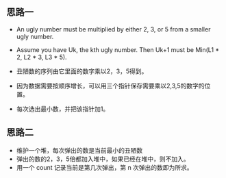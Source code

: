 ## 思路一

- An ugly number must be multiplied by either 2, 3, or 5 from a smaller ugly number.
- Assume you have Uk, the kth ugly number. Then Uk+1 must be Min(L1 * 2, L2 * 3, L3 * 5).


- 丑陋数的序列由它里面的数字乘以2，3，5得到。
- 因为数据需要按顺序增长，可以用三个指针保存需要乘以2,3,5的数字的位置。
- 每次选出最小数，并把该指针加1。



## 思路二
- 维护一个堆，每次弹出的数是当前最小的丑陋数
- 弹出的数的2，3，5倍都加入堆中，如果已经在堆中，则不加入。
- 用一个 count 记录当前是第几次弹出，第 n 次弹出的数即为所求。